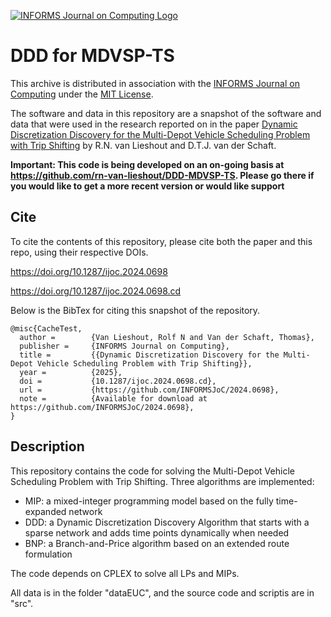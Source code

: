 [![INFORMS Journal on Computing Logo](https://INFORMSJoC.github.io/logos/INFORMS_Journal_on_Computing_Header.jpg)](https://pubsonline.informs.org/journal/ijoc)

# DDD for MDVSP-TS

This archive is distributed in association with the [INFORMS Journal on
Computing](https://pubsonline.informs.org/journal/ijoc) under the [MIT License](LICENSE).

The software and data in this repository are a snapshot of the software and data
that were used in the research reported on in the paper 
[Dynamic Discretization Discovery for the Multi-Depot Vehicle Scheduling Problem with Trip Shifting](https://doi.org/10.1287/ijoc.2024.0698) by R.N. van Lieshout and D.T.J. van der Schaft. 

**Important: This code is being developed on an on-going basis at 
https://github.com/rn-van-lieshout/DDD-MDVSP-TS. Please go there if you would like to
get a more recent version or would like support**

## Cite

To cite the contents of this repository, please cite both the paper and this repo, using their respective DOIs.

https://doi.org/10.1287/ijoc.2024.0698

https://doi.org/10.1287/ijoc.2024.0698.cd

Below is the BibTex for citing this snapshot of the repository.

```
@misc{CacheTest,
  author =        {Van Lieshout, Rolf N and Van der Schaft, Thomas},
  publisher =     {INFORMS Journal on Computing},
  title =         {{Dynamic Discretization Discovery for the Multi-Depot Vehicle Scheduling Problem with Trip Shifting}},
  year =          {2025},
  doi =           {10.1287/ijoc.2024.0698.cd},
  url =           {https://github.com/INFORMSJoC/2024.0698},
  note =          {Available for download at https://github.com/INFORMSJoC/2024.0698},
}  
```

## Description
 
This repository contains the code for solving the Multi-Depot Vehicle Scheduling Problem with Trip Shifting. Three algorithms are implemented: 

- MIP: a mixed-integer programming model based on the fully time-expanded network
- DDD: a Dynamic Discretization Discovery Algorithm that starts with a sparse network and adds time points dynamically when needed
- BNP: a Branch-and-Price algorithm based on an extended route formulation

The code depends on CPLEX to solve all LPs and MIPs. 

All data is in the folder "dataEUC", and the source code and scriptis are in "src". 
